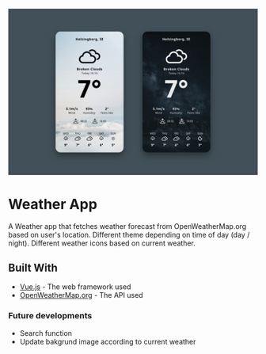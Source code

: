 ![screenshot](public/app-screenshot.jpg)

# Weather App

A Weather app that fetches weather forecast from OpenWeatherMap.org based on user's location.
Different theme depending on time of day (day / night). Different weather icons based on current weather.

## Built With

-   [Vue.js](https://vuejs.org/) - The web framework used
-   [OpenWeatherMap.org](https://openweathermap.org/api) - The API used

### Future developments

-   Search function
-   Update bakgrund image according to current weather
